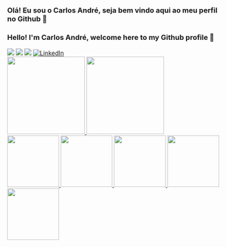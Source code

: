 ### Olá! Eu sou o Carlos André, seja bem vindo aqui ao meu perfil no Github 👋
### Hello! I'm Carlos André, welcome here to my Github profile 👋

<div>
<a href="https://www.instagram.com/carlosandre_samp/?hl=pt-br" target="_blank"><img loading="lazy" src="https://img.shields.io/badge/-Instagram-%23E4405F?style=for-the-badge&logo=instagram&logoColor=white" target="_blank"></a>
<a href = "mailto:carlosandre770077@gmail.com"><img loading="lazy" src="https://img.shields.io/badge/Gmail-D14836?style=for-the-badge&logo=gmail&logoColor=white" target="_blank"></a>
<a href="https://www.linkedin.com/in/carlos-andré-085240232/" target="_blank"><img loading="lazy" src="https://img.shields.io/badge/-LinkedIn-%230077B5?style=for-the-badge&logo=linkedin&logoColor=white" target="_blank"></a> 
<a href="https://meu-portfolio-x2s1.onrender.com/" target="_blank"><img src="https://camo.githubusercontent.com/33cb76941cdcd6765761516188d1f2f7e63c5c214a5cb0b7f92fd096b68c8c2f/68747470733a2f2f696d672e736869656c64732e696f2f62616467652f506f7274666f6c696f2d4646353732323f7374796c653d666f722d7468652d6261646765266c6f676f3d626c6f67676572266c6f676f436f6c6f723d7768697465" alt="LinkedIn" data-canonical-src="https://img.shields.io/badge/Portfolio-FF5722?style=for-the-badge&amp;logo=blogger&amp;logoColor=white" style="max-width: 100%;"></a> 
</div>


<div>
<a href="https://github.com/carlosandresamp">
<img loading="lazy" height="180em" src="https://github-readme-stats.vercel.app/api/top-langs/?username=carlosandresamp&layout=compact&langs_count=7&theme=dracula"/>
<img loading="lazy" height="180em" src="https://github-readme-stats.vercel.app/api?username=carlosandresamp&show_icons=true&theme=dracula&include_all_commits=true&count_private=true"/>
</div>


<div>
<img loading="lazy" src="https://cdn.jsdelivr.net/gh/devicons/devicon/icons/git/git-original.svg" width="120" max-width="100%"/> <img src="https://cdn.jsdelivr.net/gh/devicons/devicon/icons/html5/html5-original.svg" width="120" max-width="100%"/>
<img src="https://cdn.jsdelivr.net/gh/devicons/devicon/icons/css3/css3-original.svg" width="120" max-width="100%"/>
<img src="https://cdn.jsdelivr.net/gh/devicons/devicon/icons/python/python-original.svg" width="120" max-width="100%"/>
<img src="https://cdn.jsdelivr.net/gh/devicons/devicon@latest/icons/javascript/javascript-original.svg" width="120" max-width="100%"/>
</div>



